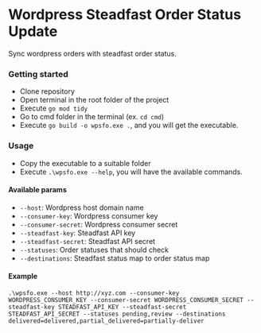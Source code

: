 # Wordpress Steadfast Order Status Update

Sync wordpress orders with steadfast order status.

### Getting started

- Clone repository
- Open terminal in the root folder of the project
- Execute `go mod tidy`
- Go to cmd folder in the terminal (ex. `cd cmd`)
- Execute `go build -o wpsfo.exe .`, and you will get the executable.

### Usage

- Copy the executable to a suitable folder
- Execute `.\wpsfo.exe --help`, you will have the available commands.

#### Available params

- `--host`: Wordpress host domain name
- `--consumer-key`: Wordpress consumer key
- `--consumer-secret`: Wordpress consumer secret
- `--steadfast-key`: Steadfast API key
- `--steadfast-secret`: Steadfast API secret
- `--statuses`: Order statuses that should check
- `--destinations`: Steadfast status map to order status map

#### Example

```
.\wpsfo.exe --host http://xyz.com --consumer-key WORDPRESS_CONSUMER_KEY --consumer-secret WORDPRESS_CONSUMER_SECRET --steadfast-key STEADFAST_API_KEY --steadfast-secret STEADFAST_API_SECRET --statuses pending,review --destinations delivered=delivered,partial_delivered=partially-deliver
```
